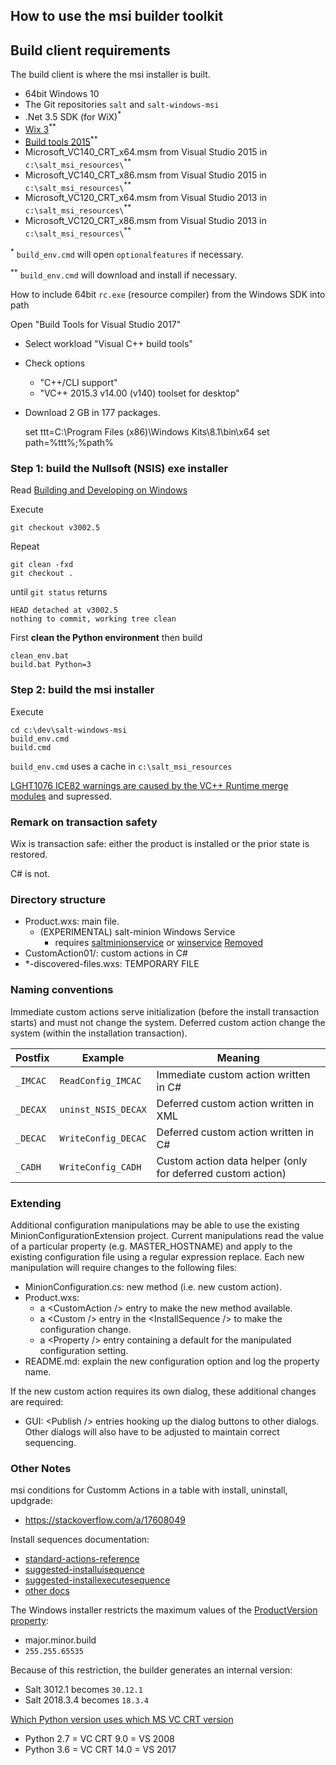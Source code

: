 ## How to use the msi builder toolkit

## Build client requirements

The build client is where the msi installer is built.

- 64bit Windows 10
- The Git repositories `salt` and `salt-windows-msi`
- .Net 3.5 SDK (for WiX)<sup>*</sup>
- [Wix 3](http://wixtoolset.org/releases/)<sup>**</sup>
- [Build tools 2015](https://www.microsoft.com/en-US/download/confirmation.aspx?id=48159)<sup>**</sup>
- Microsoft_VC140_CRT_x64.msm from Visual Studio 2015 in `c:\salt_msi_resources\`<sup>**</sup>
- Microsoft_VC140_CRT_x86.msm from Visual Studio 2015 in `c:\salt_msi_resources\`<sup>**</sup>
- Microsoft_VC120_CRT_x64.msm from Visual Studio 2013 in `c:\salt_msi_resources\`<sup>**</sup>
- Microsoft_VC120_CRT_x86.msm from Visual Studio 2013 in `c:\salt_msi_resources\`<sup>**</sup>

<sup>*</sup> `build_env.cmd` will open `optionalfeatures` if necessary.

<sup>**</sup> `build_env.cmd` will download and install if necessary.

How to include 64bit `rc.exe` (resource compiler) from the Windows SDK into path

Open "Build Tools for Visual Studio 2017"
- Select workload "Visual C++ build tools"
- Check options
  -  "C++/CLI support"
  -  "VC++ 2015.3 v14.00 (v140) toolset for desktop"
- Download 2 GB in 177 packages.

    set ttt=C:\Program Files (x86)\Windows Kits\8.1\bin\x64
    set path=%ttt%;%path%


### Step 1: build the Nullsoft (NSIS) exe installer

Read [Building and Developing on Windows](https://docs.saltstack.com/en/latest/topics/installation/windows.html#building-and-developing-on-windows)

Execute

    git checkout v3002.5

Repeat

    git clean -fxd
    git checkout .

until `git status` returns

    HEAD detached at v3002.5
    nothing to commit, working tree clean

First **clean the Python environment** then build

    clean_env.bat
    build.bat Python=3

### Step 2: build the msi installer

Execute

    cd c:\dev\salt-windows-msi
    build_env.cmd
    build.cmd

`build_env.cmd` uses a cache in `c:\salt_msi_resources`


[LGHT1076 ICE82 warnings are caused by the VC++ Runtime merge modules](https://sourceforge.net/p/wix/mailman/message/22945366/) and supressed.


### Remark on transaction safety

Wix is transaction safe: either the product is installed or the prior state is restored.

C# is not.

### Directory structure

- Product.wxs: main file.
  - (EXPERIMENTAL) salt-minion Windows Service
    - requires [saltminionservice](https://github.com/saltstack/salt/blob/167cdb344732a6b85e6421115dd21956b71ba25a/salt/utils/saltminionservice.py) or [winservice](https://github.com/saltstack/salt/blob/3fb24929c6ebc3bfbe2a06554367f8b7ea980f5e/salt/utils/winservice.py) [Removed](https://github.com/saltstack/salt/commit/8c01aacd9b4d6be2e8cf991e3309e2a378737ea0)
- CustomAction01/: custom actions in C#
- *-discovered-files.wxs: TEMPORARY FILE

### Naming conventions

Immediate custom actions serve initialization (before the install transaction starts) and must not change the system.
Deferred custom action change the system (within the installation transaction).

Postfix  | Example                            | Meaning
-------- | ---------------------------------- | -------
`_IMCAC` | `ReadConfig_IMCAC`                 | Immediate custom action written in C#
`_DECAX` | `uninst_NSIS_DECAX`                | Deferred custom action written in XML
`_DECAC` | `WriteConfig_DECAC`                | Deferred custom action written in C#
`_CADH`  | `WriteConfig_CADH`                 | Custom action data helper (only for deferred custom action)

### Extending

Additional configuration manipulations may be able to use the existing
MinionConfigurationExtension project. Current manipulations read the
value of a particular property (e.g. MASTER\_HOSTNAME) and apply to the
existing configuration file using a regular expression replace. Each new
manipulation will require changes to the following files:

- MinionConfiguration.cs: new method (i.e. new custom action).
- Product.wxs:
  - a &lt;CustomAction /&gt; entry to make the new method available.
  - a &lt;Custom /&gt; entry in the &lt;InstallSequence /&gt; to make the configuration change.
  - a &lt;Property /&gt; entry containing a default for the manipulated configuration setting.
- README.md: explain the new configuration option and log the property name.

If the new custom action requires its own dialog, these additional changes are required:

- GUI: &lt;Publish /&gt; entries hooking up the dialog buttons to other dialogs.
  Other dialogs will also have to be adjusted to maintain correct sequencing.


### Other Notes
msi conditions for Customm Actions in a table with install, uninstall, updgrade:
- https://stackoverflow.com/a/17608049


Install sequences documentation:

- [standard-actions-reference](https://docs.microsoft.com/en-us/windows/win32/msi/standard-actions-reference)
- [suggested-installuisequence](https://docs.microsoft.com/en-us/windows/win32/msi/suggested-installuisequence)
- [suggested-installexecutesequence](https://docs.microsoft.com/en-us/windows/win32/msi/suggested-installexecutesequence)
- [other docs](https://www.advancedinstaller.com/user-guide/standard-actions.html)

The Windows installer restricts the maximum values of the [ProductVersion property](https://docs.microsoft.com/en-us/windows/win32/msi/productversion):

- major.minor.build
- `255.255.65535`

Because of this restriction, the builder generates an internal version:
 - Salt 3012.1 becomes `30.12.1`
 - Salt 2018.3.4 becomes `18.3.4`


[Which Python version uses which MS VC CRT version](https://wiki.python.org/moin/WindowsCompilers)

- Python 2.7 = VC CRT 9.0 = VS 2008
- Python 3.6 = VC CRT 14.0 = VS 2017

